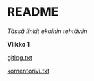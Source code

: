 # README
*Tässä linkit ekoihin tehtäviin*

**Viikko 1**

[gitlog.txt](https://github.com/Villsave/ot-harjoitustyo/blob/master/laskarit/viikko1/gitlog.txt)

[komentorivi.txt](https://github.com/Villsave/ot-harjoitustyo/blob/master/laskarit/viikko1/komentorivi.txt)
